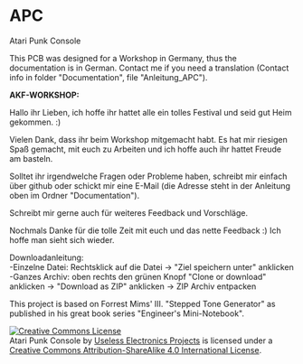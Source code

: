 # APC
Atari Punk Console<br />

This PCB was designed for a Workshop in Germany, thus the documentation is in German. Contact me if you need a translation (Contact info in folder "Documentation", file "Anleitung_APC").

<b>AKF-WORKSHOP:</b></n>

Hallo ihr Lieben, ich hoffe ihr hattet alle ein tolles Festival und seid gut Heim gekommen. :)

Vielen Dank, dass ihr beim Workshop mitgemacht habt. Es hat mir riesigen Spaß gemacht, mit euch zu Arbeiten und ich hoffe auch ihr hattet Freude am basteln.

Solltet ihr irgendwelche Fragen oder Probleme haben, schreibt mir einfach über github oder schickt mir eine E-Mail (die Adresse steht in der Anleitung oben im Ordner "Documentation").

Schreibt mir gerne auch für weiteres Feedback und Vorschläge.

Nochmals Danke für die tolle Zeit mit euch und das nette Feedback :) Ich hoffe man sieht sich wieder.

Downloadanleitung:<br />
-Einzelne Datei: Rechtsklick auf die Datei → "Ziel speichern unter" anklicken<br />
-Ganzes Archiv: oben rechts den grünen Knopf "Clone or download" anklicken → "Download as ZIP" anklicken → ZIP Archiv entpacken

This project is based on Forrest Mims' III. "Stepped Tone Generator" as published in his great book series "Engineer's Mini-Notebook".

<a rel="license" href="http://creativecommons.org/licenses/by-sa/4.0/"><img alt="Creative Commons License" style="border-width:0" src="https://i.creativecommons.org/l/by-sa/4.0/88x31.png" /></a><br /><span xmlns:dct="http://purl.org/dc/terms/" property="dct:title">Atari Punk Console</span> by <a xmlns:cc="http://creativecommons.org/ns#" href="https://github.com/UEPro/" property="cc:attributionName" rel="cc:attributionURL">Useless Electronics Projects</a> is licensed under a <a rel="license" href="http://creativecommons.org/licenses/by-sa/4.0/">Creative Commons Attribution-ShareAlike 4.0 International License</a>.<br />
